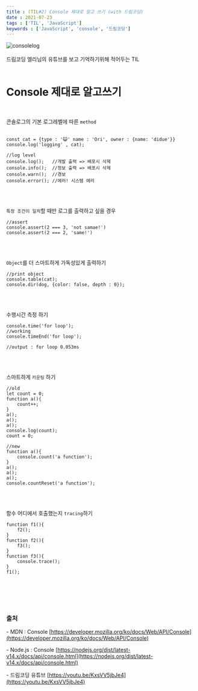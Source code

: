 ```yaml
---
title : (TIL#2) Console 제대로 알고 쓰기 (with 드림코딩)
date : 2021-07-23
tags : ['TIL', 'JavaScript']
keywords : ['JavaScript', 'console', '드림코딩']
---
```


![consolelog](https://img1.daumcdn.net/thumb/R1280x0/?scode=mtistory2&fname=https%3A%2F%2Fblog.kakaocdn.net%2Fdn%2FRL3DB%2Fbtq8UeXRCxu%2FRwi4Bc26JFQtm7wCDnPPy0%2Fimg.gif)
<br/><br/>
드림코딩 엘리님의 유튜브를 보고 기억하기위해 적어두는 TIL
<br/><br/>

# **Console 제대로 알고쓰기**

<br/>

콘솔로그의 기본 로그레벨에 따른 `method`<br/><br/>

```
const cat = {type : '😺' name : 'Ori', owner : {name: 'didue'}}
console.log('logging' , cat);

//log level
console.log();   //개발 출력 => 배포시 삭제
console.info();  //정보 출력 => 배포시 삭제 
console.warn();  //경보 
console.error(); //에러! 시스템 에러
```
<br/><br/>

`특정 조건이 일치`할 때만 로그를 출력하고 싶을 경우
```
//assert 
console.assert(2 === 3, 'not samae!')
console.assert(2 === 2, 'same!')
```
<br/><br/>

`Object`를 더 스마트하게 가독성있게 출력하기
```
//print object
console.table(cat);
console.dir(dog, {color: false, depth : 0});
```
<br/><br/>

수행시간 측정 하기
```
console.time('for loop');
//working
console.timeEnd('for loop');

//output : for loop 0.053ms
```
<br/><br/>

스마트하게 `카운팅` 하기
```
//old
let count = 0;
function a(){
    count++;
}
a();
a();
a();
console.log(count);
count = 0;

//new
function a(){
    console.count('a function');
}
a();
a();
a();
console.countReset('a function');
```
<br/><br/>

함수 어디에서 호출했는지 `tracing`하기
```
function f1(){
    f2();
}
function f2(){
    f3();
}
function f3(){
    console.trace();
}
f1();
```
<br/><br/>
---

### 출처

\- MDN : Console [https://developer.mozilla.org/ko/docs/Web/API/Console](https://developer.mozilla.org/ko/docs/Web/API/Console)

\- Node.js : Console [https://nodejs.org/dist/latest-v14.x/docs/api/console.html](https://nodejs.org/dist/latest-v14.x/docs/api/console.html)

\- 드림코딩 유튜브 [https://youtu.be/KxsVV5jbJe4](https://youtu.be/KxsVV5jbJe4)